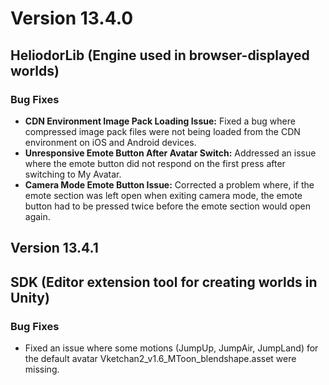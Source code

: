 # Version 13.4.0

## HeliodorLib (Engine used in browser-displayed worlds)

### Bug Fixes

- **CDN Environment Image Pack Loading Issue:** Fixed a bug where compressed image pack files were not being loaded from the CDN environment on iOS and Android devices.
- **Unresponsive Emote Button After Avatar Switch:** Addressed an issue where the emote button did not respond on the first press after switching to My Avatar.
- **Camera Mode Emote Button Issue:** Corrected a problem where, if the emote section was left open when exiting camera mode, the emote button had to be pressed twice before the emote section would open again.

## Version 13.4.1

## SDK (Editor extension tool for creating worlds in Unity)

### Bug Fixes
- Fixed an issue where some motions (JumpUp, JumpAir, JumpLand) for the default avatar Vketchan2_v1.6_MToon_blendshape.asset were missing.
